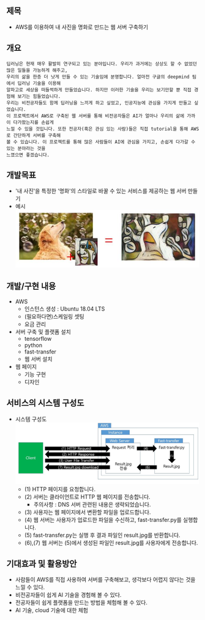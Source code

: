 ## 제목
- AWS를 이용하여 내 사진을 명화로 만드는 웹 서버 구축하기

## 개요
```
딥러닝은 현재 매우 활발히 연구되고 있는 분야입니다. 우리가 과거에는 상상도 할 수 없었던 많은 일들을 가능하게 해주고,
우리의 삶을 한층 더 낫게 만들 수 있는 기술임에 분명합니다. 얼마전 구글의 deepmind 팀에서 딥러닝 기술을 이용해
알파고로 세상을 떠들썩하게 만들었습니다. 하지만 이러한 기술을 우리는 보기만할 뿐 직접 경험해 보기는 힘들었습니다. 
우리는 비전공자들도 함께 딥러닝을 느끼게 하고 싶었고, 인공지능에 관심을 가지게 만들고 싶었습니다.
이 프로젝트에서 AWS로 구축된 웹 서버를 통해 비전공자들은 AI가 얼마나 우리의 삶에 가까이 다가왔는지를 손쉽게
느낄 수 있을 것입니다. 또한 전공자(혹은 관심 있는 사람)들은 직접 tutorial을 통해 AWS로 간단하게 서버를 구축해
볼 수 있습니다. 이 프로젝트를 통해 많은 사람들이 AI에 관심을 가지고, 손쉽게 다가갈 수 있는 분야라는 것을
느꼈으면 좋겠습니다.
```

## 개발목표
- '내 사진'을 특정한 '명화'의 스타일로 바꿀 수 있는 서비스를 제공하는 웹 서버 만들기
- 예시</br>
![Style Images](https://github.com/BJ-Lim/Cloud/blob/master/captures/proposal_2.JPG)

## 개발/구현 내용
- AWS
  - 인스턴스 생성 : Ubuntu 18.04 LTS
  - (필요하다면)스케일링 셋팅
  - 요금 관리
- 서버 구축 및 플랫폼 설치
  - tensorflow
  - python
  - fast-transfer
  - 웹 서버 설치
- 웹 페이지
  - 기능 구현
  - 디자인

## 서비스의 시스템 구성도
- 시스템 구성도</br>
![Style Images](https://github.com/BJ-Lim/Cloud/blob/master/captures/proposal_1.JPG)
  - (1) HTTP 페이지를 요청합니다.
  - (2) 서버는 클라이언트로 HTTP 웹 페이지를 전송합니다.
    - 주의사항 : DNS 서버 관련된 내용은 생략되었습니다.
  - (3) 사용자는 웹 페이지에서 변환할 파일을 업로드합니다.
  - (4) 웹 서버는 사용자가 업로드한 파일을 수신하고, fast-transfer.py를 실행합니다.
  - (5) fast-transfer.py는 실행 후 결과 파일인 result.jpg를 반환합니다.
  - (6),(7) 웹 서버는 (5)에서 생성된 파일인 result.jpg를 사용자에게 전송합니다.

## 기대효과 및 활용방안
- 사람들이 AWS를 직접 사용하여 서버를 구축해보고, 생각보다 어렵지 않다는 것을 느낄 수 있다.
- 비전공자들이 쉽게 AI 기술을 경험해 볼 수 있다.
- 전공자들이 쉽게 플랫폼을 만드는 방법을 체험해 볼 수 있다.
- AI 기술, cloud 기술에 대한 체험

